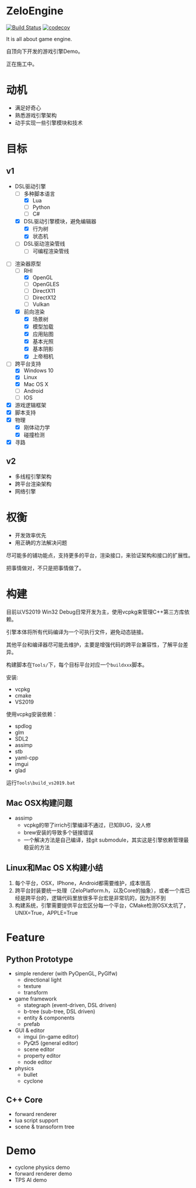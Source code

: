 # ZeloEngine

[![Build Status](https://travis-ci.org/gujans/travis-gtest-cmake-example.svg?branch=master)](https://travis-ci.org/gujans/travis-gtest-cmake-example) [![codecov](https://codecov.io/gh/gujans/travis-gtest-cmake-example/branch/master/graph/badge.svg)](https://codecov.io/gh/gujans/travis-gtest-cmake-example)

It is all about game engine.

自顶向下开发的游戏引擎Demo。

正在施工中。

# 动机

* 满足好奇心
* 熟悉游戏引擎架构
* 动手实现一些引擎模块和技术

# 目标

## v1
* DSL驱动引擎
    * [ ] 多种脚本语言
      * [x] Lua
      * [ ] Python
      * [ ] C#
    * [x] DSL驱动引擎模块，避免编辑器
      * [x] 行为树
      * [x] 状态机
    * [ ] DSL驱动渲染管线
      * [ ] 可编程渲染管线
* [ ] 渲染器原型
   * [ ] RHI
      * [x] OpenGL
      * [ ] OpenGLES
      * [ ] DirectX11
      * [ ] DirectX12
      * [ ] Vulkan
   * [x] 前向渲染
      * [x] 场景树
      * [x] 模型加载
      * [x] 应用贴图
      * [x] 基本光照
      * [x] 基本阴影
      * [x] 上帝相机
* [ ] 跨平台支持
   * [x] Windows 10
   * [x] Linux
   * [x] Mac OS X
   * [ ] Android
   * [ ] IOS
* [x] 游戏逻辑框架
* [x] 脚本支持
* [x] 物理
   * [x] 刚体动力学
   * [x] 碰撞检测 
* [x] 寻路

## v2
* 多线程引擎架构
* 跨平台渲染架构
* 网络引擎

# 权衡

* 开发效率优先
* 用正确的方法解决问题

尽可能多的铺功能点，支持更多的平台，渲染接口，来验证架构和接口的扩展性。

把事情做对，不只是把事情做了。

# 构建

目前以VS2019 Win32 Debug日常开发为主，使用vcpkg来管理C++第三方库依赖。

引擎本体将所有代码编译为一个可执行文件，避免动态链接。

其他平台和编译器尽可能去维护，主要是增强代码的跨平台兼容性，了解平台差异。

构建脚本在`Tools/`下，每个目标平台对应一个`buildxxx`脚本。

安装:
* vcpkg
* cmake
* VS2019

使用vcpkg安装依赖：
* spdlog
* glm
* SDL2
* assimp
* stb
* yaml-cpp
* imgui
* glad

运行`Tools\build_vs2019.bat`

## Mac OSX构建问题

* assimp
   * vcpkg的带了irrich引擎编译不通过，已知BUG，没人修
   * brew安装的导致多个链接错误
   * 一个解决方法是自己编译，挂git submodule，其实这是引擎依赖管理最稳妥的方法

## Linux和Mac OS X构建小结

1. 每个平台，OSX，IPhone，Android都需要维护，成本很高
2. 跨平台封装要统一处理（ZeloPlatform.h，以及Core的抽象），或者一个库已经是跨平台的，逻辑代码里放很多平台宏是非常坑的，因为测不到
3. 构建系统，引擎需要提供平台宏区分每一个平台，CMake检测OSX太坑了，UNIX=True，APPLE=True

# Feature

## Python Prototype

* simple renderer (with PyOpenGL, PyGlfw)
    * directional light
    * texture
    * transform
* game framework
    * stategraph (event-driven, DSL driven)
    * b-tree (sub-tree, DSL driven)
    * entity & components
    * prefab
* GUI & editor
    * imgui (in-game editor)
    * PyQt5 (general editor)
    * scene editor
    * property editor
    * node editor
* physics
    * bullet
    * cyclone

## C++ Core

* forward renderer
* lua script support
* scene & transoform tree

# Demo

* cyclone physics demo
* forward renderer demo
* TPS AI demo
